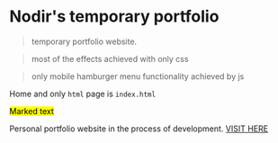 # Nodir's temporary portfolio
> temporary portfolio website.

> most of the effects achieved with only css 

> only mobile hamburger menu functionality achieved by js 


Home and only ``` html ``` page is `index.html`


<p><mark>Marked text</mark></p>


Personal portfolio website in the process of development. <a href="https://nodir-any.github.io/NodIr/">VISIT HERE</a>

